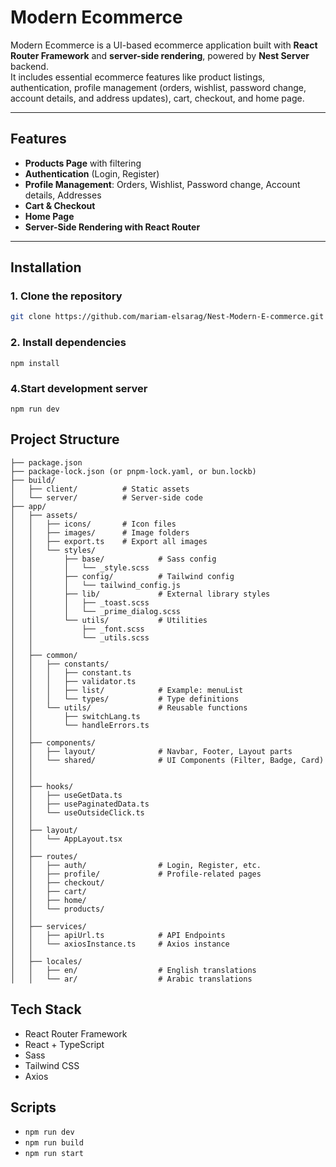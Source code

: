 # Modern Ecommerce

Modern Ecommerce is a UI-based ecommerce application built with **React Router Framework** and **server-side rendering**, powered by **Nest Server** backend.  
It includes essential ecommerce features like product listings, authentication, profile management (orders, wishlist, password change, account details, and address updates), cart, checkout, and home page.

---

## Features

- **Products Page** with filtering
- **Authentication** (Login, Register)
- **Profile Management**: Orders, Wishlist, Password change, Account details, Addresses
- **Cart & Checkout**
- **Home Page**
- **Server-Side Rendering with React Router**

---

## Installation

### 1. Clone the repository

```bash
git clone https://github.com/mariam-elsarag/Nest-Modern-E-commerce.git
```

### 2. Install dependencies

```
npm install
```

### 4.Start development server

```
npm run dev
```

## Project Structure

```
├── package.json
├── package-lock.json (or pnpm-lock.yaml, or bun.lockb)
├── build/
│   ├── client/          # Static assets
│   └── server/          # Server-side code
├── app/
│   ├── assets/
│   │   ├── icons/       # Icon files
│   │   ├── images/      # Image folders
│   │   ├── export.ts    # Export all images
│   │   └── styles/
│   │       ├── base/            # Sass config
│   │       │   └── _style.scss
│   │       ├── config/          # Tailwind config
│   │       │   └── tailwind_config.js
│   │       ├── lib/             # External library styles
│   │       │   ├── _toast.scss
│   │       │   └── _prime_dialog.scss
│   │       └── utils/           # Utilities
│   │           ├── _font.scss
│   │           └── _utils.scss
│   │
│   ├── common/
│   │   ├── constants/
│   │   │   ├── constant.ts
│   │   │   ├── validator.ts
│   │   │   ├── list/            # Example: menuList
│   │   │   └── types/           # Type definitions
│   │   └── utils/               # Reusable functions
│   │       ├── switchLang.ts
│   │       └── handleErrors.ts
│   │
│   ├── components/
│   │   ├── layout/              # Navbar, Footer, Layout parts
│   │   └── shared/              # UI Components (Filter, Badge, Card)
│   │
│   │
│   ├── hooks/
│   │   ├── useGetData.ts
│   │   ├── usePaginatedData.ts
│   │   └── useOutsideClick.ts
│   │
│   ├── layout/
│   │   └── AppLayout.tsx
│   │
│   ├── routes/
│   │   ├── auth/                # Login, Register, etc.
│   │   ├── profile/             # Profile-related pages
│   │   ├── checkout/
│   │   ├── cart/
│   │   ├── home/
│   │   └── products/
│   │
│   ├── services/
│   │   ├── apiUrl.ts            # API Endpoints
│   │   └── axiosInstance.ts     # Axios instance
│   │
│   ├── locales/
│   │   ├── en/                  # English translations
│   │   └── ar/                  # Arabic translations

```

## Tech Stack

- React Router Framework
- React + TypeScript
- Sass
- Tailwind CSS
- Axios

## Scripts

- `npm run dev`
- `npm run build`
- `npm run start`
